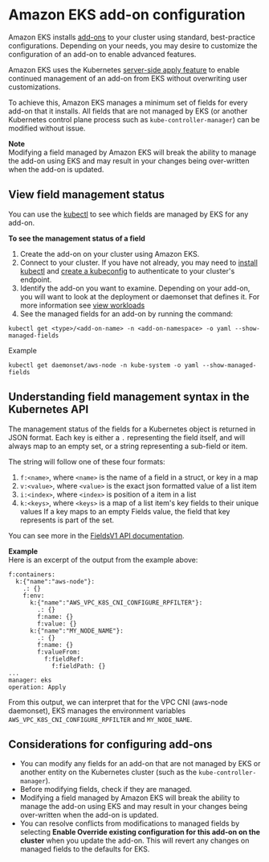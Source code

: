# Amazon EKS add-on configuration<a name="add-ons-configuration"></a>

Amazon EKS installs [add-ons](eks-add-ons.md) to your cluster using standard, best-practice configurations. Depending on your needs, you may desire to customize the configuration of an add-on to enable advanced features.

Amazon EKS uses the Kubernetes [server-side apply feature](https://kubernetes.io/docs/reference/using-api/server-side-apply/) to enable continued management of an add-on from EKS without overwriting user customizations.

To achieve this, Amazon EKS manages a minimum set of fields for every add-on that it installs. All fields that are not managed by EKS (or another Kubernetes control plane process such as `kube-controller-manager`) can be modified without issue.

**Note**  
Modifying a field managed by Amazon EKS will break the ability to manage the add-on using EKS and may result in your changes being over-written when the add-on is updated.

## View field management status
You can use the [kubectl](https://kubernetes.io/docs/reference/kubectl/overview/) to see which fields are managed by EKS for any add-on.

**To see the management status of a field**
1. Create the add-on on your cluster using Amazon EKS.
2. Connect to your cluster. If you have not already, you may need to [install kubectl](install-kubectl.md) and [create a kubeconfig](create-kubeconfig.md) to authenticate to your cluster's endpoint.
3. Identify the add-on you want to examine. Depending on your add-on, you will want to look at the deployment or daemonset that defines it. For more information see [view workloads](view-workloads.md)
4. See the managed fields for an add-on by running the command:
  ```
  kubectl get <type>/<add-on-name> -n <add-on-namespace> -o yaml --show-managed-fields
  ```

  Example
  ```
  kubectl get daemonset/aws-node -n kube-system -o yaml --show-managed-fields
  ```

## Understanding field management syntax in the Kubernetes API
The management status of the fields for a Kubernetes object is returned in JSON format.
Each key is either a `.` representing the field itself, and will always map to an empty set, or a string representing a sub-field or item.

The string will follow one of these four formats:
  1. `f:<name>`, where `<name>` is the name of a field in a struct, or key in a map
  2. `v:<value>`, where `<value>` is the exact json formatted value of a list item
  3. `i:<index>`, where `<index>` is position of a item in a list
  4. `k:<keys>`, where `<keys>` is a map of a list item's key fields to their unique values If a key maps to an empty Fields value, the field that key represents is part of the set.

You can see more in the [FieldsV1 API documentation](https://kubernetes.io/docs/reference/generated/kubernetes-api/v1.21/#fieldsv1-v1-meta).

**Example**  
Here is an excerpt of the output from the example above:
```
f:containers:
  k:{"name":"aws-node"}:
    .: {}
    f:env:
      k:{"name":"AWS_VPC_K8S_CNI_CONFIGURE_RPFILTER"}:
        .: {}
        f:name: {}
        f:value: {}
      k:{"name":"MY_NODE_NAME"}:
        .: {}
        f:name: {}
        f:valueFrom:
          f:fieldRef:
            f:fieldPath: {}
...
manager: eks
operation: Apply
```

From this output, we can interpret that for the VPC CNI (aws-node daemonset), EKS manages the environment variables `AWS_VPC_K8S_CNI_CONFIGURE_RPFILTER` and `MY_NODE_NAME`.

## Considerations for configuring add-ons
+ You can modify any fields for an add-on that are not managed by EKS or another entity on the Kubernetes cluster (such as the `kube-controller-manager`).
+ Before modifying fields, check if they are managed.
+ Modifying a field managed by Amazon EKS will break the ability to manage the add-on using EKS and may result in your changes being over-written when the add-on is updated.
+ You can resolve conflicts from modifications to managed fields by selecting **Enable Override existing configuration for this add-on on the cluster** when you update the add-on. This will revert any changes on managed fields to the defaults for EKS.
